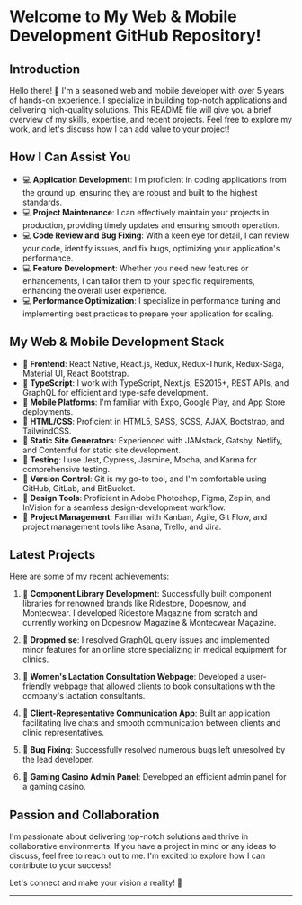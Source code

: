 # Welcome to My Web & Mobile Development GitHub Repository!

## Introduction

Hello there! 👋 I'm a seasoned web and mobile developer with over 5 years of hands-on experience. I specialize in building top-notch applications and delivering high-quality solutions. This README file will give you a brief overview of my skills, expertise, and recent projects. Feel free to explore my work, and let's discuss how I can add value to your project!

## How I Can Assist You

- 💻 **Application Development**: I'm proficient in coding applications from the ground up, ensuring they are robust and built to the highest standards.
- 💻 **Project Maintenance**: I can effectively maintain your projects in production, providing timely updates and ensuring smooth operation.
- 💻 **Code Review and Bug Fixing**: With a keen eye for detail, I can review your code, identify issues, and fix bugs, optimizing your application's performance.
- 💻 **Feature Development**: Whether you need new features or enhancements, I can tailor them to your specific requirements, enhancing the overall user experience.
- 💻 **Performance Optimization**: I specialize in performance tuning and implementing best practices to prepare your application for scaling.

## My Web & Mobile Development Stack

- 🔹 **Frontend**: React Native, React.js, Redux, Redux-Thunk, Redux-Saga, Material UI, React Bootstrap.
- 🔹 **TypeScript**: I work with TypeScript, Next.js, ES2015+, REST APIs, and GraphQL for efficient and type-safe development.
- 🔹 **Mobile Platforms**: I'm familiar with Expo, Google Play, and App Store deployments.
- 🔹 **HTML/CSS**: Proficient in HTML5, SASS, SCSS, AJAX, Bootstrap, and TailwindCSS.
- 🔹 **Static Site Generators**: Experienced with JAMstack, Gatsby, Netlify, and Contentful for static site development.
- 🔹 **Testing**: I use Jest, Cypress, Jasmine, Mocha, and Karma for comprehensive testing.
- 🔹 **Version Control**: Git is my go-to tool, and I'm comfortable using GitHub, GitLab, and BitBucket.
- 🔹 **Design Tools**: Proficient in Adobe Photoshop, Figma, Zeplin, and InVision for a seamless design-development workflow.
- 🔹 **Project Management**: Familiar with Kanban, Agile, Git Flow, and project management tools like Asana, Trello, and Jira.

## Latest Projects

Here are some of my recent achievements:

1. 🥇 **Component Library Development**: Successfully built component libraries for renowned brands like Ridestore, Dopesnow, and Montecwear. I developed Ridestore Magazine from scratch and currently working on Dopesnow Magazine & Montecwear Magazine.

2. 🥇 **Dropmed.se**: I resolved GraphQL query issues and implemented minor features for an online store specializing in medical equipment for clinics.

3. 🥇 **Women's Lactation Consultation Webpage**: Developed a user-friendly webpage that allowed clients to book consultations with the company's lactation consultants.

4. 🥇 **Client-Representative Communication App**: Built an application facilitating live chats and smooth communication between clients and clinic representatives.

5. 🥇 **Bug Fixing**: Successfully resolved numerous bugs left unresolved by the lead developer.

6. 🥇 **Gaming Casino Admin Panel**: Developed an efficient admin panel for a gaming casino.

## Passion and Collaboration

I'm passionate about delivering top-notch solutions and thrive in collaborative environments. If you have a project in mind or any ideas to discuss, feel free to reach out to me. I'm excited to explore how I can contribute to your success!

Let's connect and make your vision a reality! 🚀

---
